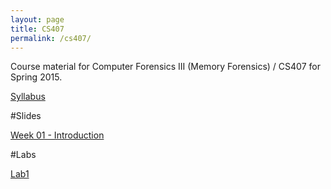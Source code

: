 ```yaml
---
layout: page
title: CS407
permalink: /cs407/
---
```


Course material for Computer Forensics III (Memory Forensics) / CS407 for Spring 2015. 

[Syllabus](/cs407/syllabus.html)

#Slides

[Week 01 - Introduction]((http://www.tophertimzen.com/resources/cs407/ODPslides/Ch1-1.odp))

#Labs 

[Lab1](/cs407/labs/Lab1.html)

